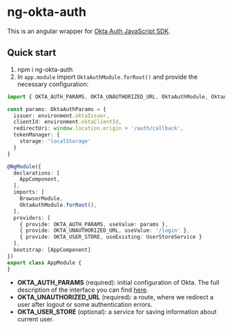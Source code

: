 # ng-okta-auth

This is an angular wrapper for [Okta Auth JavaScript SDK](https://github.com/okta/okta-auth-js). 

## Quick start

1. npm i ng-okta-auth
2. In `app.module` import `OktaAuthModule.forRoot()` and provide the necessary configuration:
```typescript
import { OKTA_AUTH_PARAMS, OKTA_UNAUTHORIZED_URL, OktaAuthModule, OktaAuthParams, OKTA_USER_STORE } from 'ng-okta-auth';

const params: OktaAuthParams = {
  issuer: environment.oktaIssuer,
  clientId: environment.oktaClientId,
  redirectUri: window.location.origin + '/auth/callback',
  tokenManager: {
    storage: 'localStorage'
  }
}

@NgModule({
  declarations: [
    AppComponent,
  ],
  imports: [
    BrowserModule,
    OktaAuthModule.forRoot(),
  ],
  providers: [
    { provide: OKTA_AUTH_PARAMS, useValue: params },
    { provide: OKTA_UNAUTHORIZED_URL, useValue: '/login' },
    { provide: OKTA_USER_STORE, useExisting: UserStoreService }
  ],
  bootstrap: [AppComponent]
})
export class AppModule {
}
```

- **OKTA_AUTH_PARAMS** (required): initial configuration of Okta. The full description of the interface you can find [here](https://github.com/okta/okta-auth-js/blob/92ed9c126cd1e89d988d16d19b8aab0ec64ad0da/lib/types/OktaAuthOptions.ts#L39).
- **OKTA_UNAUTHORIZED_URL** (required): a route, where we redirect a user after logout or some authentication errors.
- **OKTA_USER_STORE** (optional): a service for saving information about current user.
